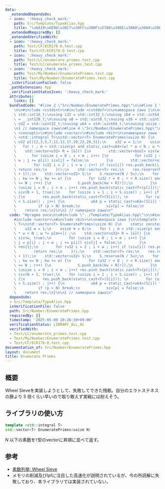 ```yaml
---
data:
  _extendedDependsOn:
  - icon: ':heavy_check_mark:'
    path: Src/Template/TypeAlias.hpp
    title: "\u6A19\u6E96\u30C7\u30FC\u30BF\u578B\u306E\u30A8\u30A4\u30EA\u30A2\u30B9"
  _extendedRequiredBy: []
  _extendedVerifiedWith:
  - icon: ':heavy_check_mark:'
    path: Test/CF/ECR178-D.test.cpp
    title: Test/CF/ECR178-D.test.cpp
  - icon: ':heavy_check_mark:'
    path: Test/LC/enumerate_primes.test.cpp
    title: Test/LC/enumerate_primes.test.cpp
  - icon: ':heavy_check_mark:'
    path: Test/My/Number/EnumeratePrimes.test.cpp
    title: Test/My/Number/EnumeratePrimes.test.cpp
  _isVerificationFailed: false
  _pathExtension: hpp
  _verificationStatusIcon: ':heavy_check_mark:'
  attributes:
    links: []
  bundledCode: "#line 2 \"Src/Number/EnumeratePrimes.hpp\"\n\n#line 2 \"Src/Template/TypeAlias.hpp\"\
    \n\n#include <cstdint>\n#include <cstddef>\n\nnamespace zawa {\n\nusing i16 =\
    \ std::int16_t;\nusing i32 = std::int32_t;\nusing i64 = std::int64_t;\nusing i128\
    \ = __int128_t;\n\nusing u8 = std::uint8_t;\nusing u16 = std::uint16_t;\nusing\
    \ u32 = std::uint32_t;\nusing u64 = std::uint64_t;\n\nusing usize = std::size_t;\n\
    \n} // namespace zawa\n#line 4 \"Src/Number/EnumeratePrimes.hpp\"\n\n#include\
    \ <concepts>\n#include <vector>\n#include <bit>\n\nnamespace zawa {\n\ntemplate\
    \ <std::integral T>\nstd::vector<T> EnumeratePrimes(usize N) {\n    static constexpr\
    \ u32 p[]{2,3,5,7,11,13,17,19,23,29,31};\n    u32 w = 1;\n    usize m = 0;\n \
    \   for ( ; m < std::size(p) and static_cast<u64>(w) * w < N ; w *= p[m++]) ;\n\
    \    std::vector<u32> R = [&]() {\n        std::vector<bool> siv(w, true);\n \
    \       for (usize i = 0 ; i < m ; i++) {\n            for (u32 j = p[i] ; j <\
    \ w ; j += p[i]) siv[j] = false;\n        }\n        std::vector<u32> res{1};\n\
    \        for (u32 i = 2 ; i < w ; i++) if (siv[i]) res.push_back(i);\n       \
    \ return res;\n    }();\n    std::vector<T> res;\n    res.reserve(N / (std::bit_width(N)\
    \ + 1));\n    std::vector<u32> S;\n    S.reserve(N / 5u);\n    for (u32 kw = 0\
    \ ; kw <= N ; kw += w) {\n        for (u32 r = 0 ; r < R.size() and kw + R[r]\
    \ <= N ; r++) {\n            S.push_back(kw + R[r]);\n        }\n    }\n    for\
    \ (usize i = 0 ; i < m ; i++) res.push_back(static_cast<T>(p[i]));\n    std::vector<bool>\
    \ siv(N + 1, true);\n    for (usize i = 1 ; i < S.size() ; i++) if (siv[S[i]])\
    \ {\n        res.push_back(static_cast<T>(S[i])); \n        for (u32 j = i ; j\
    \ < S.size() ; j++) {\n            u64 p = static_cast<u64>(S[i]) * S[j];\n  \
    \          if (p > N) break;\n            siv[p] = false;\n        }\n    }\n\
    \    return res;\n}\n\n} // namespace zawa\n"
  code: "#pragma once\n\n#include \"../Template/TypeAlias.hpp\"\n\n#include <concepts>\n\
    #include <vector>\n#include <bit>\n\nnamespace zawa {\n\ntemplate <std::integral\
    \ T>\nstd::vector<T> EnumeratePrimes(usize N) {\n    static constexpr u32 p[]{2,3,5,7,11,13,17,19,23,29,31};\n\
    \    u32 w = 1;\n    usize m = 0;\n    for ( ; m < std::size(p) and static_cast<u64>(w)\
    \ * w < N ; w *= p[m++]) ;\n    std::vector<u32> R = [&]() {\n        std::vector<bool>\
    \ siv(w, true);\n        for (usize i = 0 ; i < m ; i++) {\n            for (u32\
    \ j = p[i] ; j < w ; j += p[i]) siv[j] = false;\n        }\n        std::vector<u32>\
    \ res{1};\n        for (u32 i = 2 ; i < w ; i++) if (siv[i]) res.push_back(i);\n\
    \        return res;\n    }();\n    std::vector<T> res;\n    res.reserve(N / (std::bit_width(N)\
    \ + 1));\n    std::vector<u32> S;\n    S.reserve(N / 5u);\n    for (u32 kw = 0\
    \ ; kw <= N ; kw += w) {\n        for (u32 r = 0 ; r < R.size() and kw + R[r]\
    \ <= N ; r++) {\n            S.push_back(kw + R[r]);\n        }\n    }\n    for\
    \ (usize i = 0 ; i < m ; i++) res.push_back(static_cast<T>(p[i]));\n    std::vector<bool>\
    \ siv(N + 1, true);\n    for (usize i = 1 ; i < S.size() ; i++) if (siv[S[i]])\
    \ {\n        res.push_back(static_cast<T>(S[i])); \n        for (u32 j = i ; j\
    \ < S.size() ; j++) {\n            u64 p = static_cast<u64>(S[i]) * S[j];\n  \
    \          if (p > N) break;\n            siv[p] = false;\n        }\n    }\n\
    \    return res;\n}\n\n} // namespace zawa\n"
  dependsOn:
  - Src/Template/TypeAlias.hpp
  isVerificationFile: false
  path: Src/Number/EnumeratePrimes.hpp
  requiredBy: []
  timestamp: '2025-05-09 20:26:39+09:00'
  verificationStatus: LIBRARY_ALL_AC
  verifiedWith:
  - Test/LC/enumerate_primes.test.cpp
  - Test/My/Number/EnumeratePrimes.test.cpp
  - Test/CF/ECR178-D.test.cpp
documentation_of: Src/Number/EnumeratePrimes.hpp
layout: document
title: Enumerate Primes
---
```


## 概要

Wheel Sieveを実装しようとして、失敗してできた残骸。自分のエラトステネスの篩より $5$ 倍くらい早いので取り敢えず実戦には耐えそう。

## ライブラリの使い方

```cpp
template <std::integral T>
std::vector<T> EnumeratePrimes(usize N)
```

$N$ 以下の素数を`T`型のvectorに昇順に並べて返す。

## 参考

- [素数列挙: Wheel Sieve](https://37zigen.com/wheel-sieve/)
- メモリの削減及びlpfに注目した高速化が説明されているが、今の所読解に失敗しており、本ライブラリでは実装されていない。
